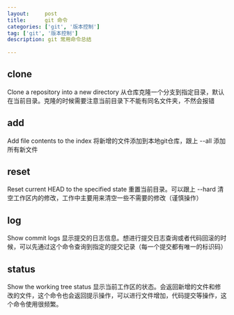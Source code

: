 ```yaml
---
layout:     post
title:      git 命令
categories: ['git', '版本控制']
tag: ['git', '版本控制']
description: git 常用命令总结
  
---
```

## clone 
Clone a repository into a new directory
从仓库克隆一个分支到指定目录，默认在当前目录。克隆的时候需要注意当前目录下不能有同名文件夹，不然会报错

## add 
Add file contents to the index
将新增的文件添加到本地git仓库，跟上 --all 添加所有新文件

## reset
Reset current HEAD to the specified state
重置当前目录。可以跟上 --hard 清空工作区内的修改，工作中主要用来清空一些不需要的修改（谨慎操作）

## log
Show commit logs
显示提交的日志信息。想进行提交日志查询或者代码回滚的时候，可以先通过这个命令查询到指定的提交记录（每一个提交都有唯一的标识码）

## status
Show the working tree status
显示当前工作区的状态。会返回新增的文件和修改的文件，这个命令也会返回提示操作，可以进行文件增加，代码提交等操作，这个命令使用很频繁。

